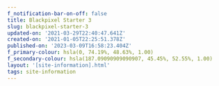 ```yaml
---
f_notification-bar-on-off: false
title: Blackpixel Starter 3
slug: blackpixel-starter-3
updated-on: '2021-03-29T22:40:47.641Z'
created-on: '2021-01-05T22:25:51.378Z'
published-on: '2023-03-09T16:58:23.404Z'
f_primary-colour: hsla(0, 74.19%, 48.63%, 1.00)
f_secondary-colour: hsla(187.09090909090907, 45.45%, 52.55%, 1.00)
layout: '[site-information].html'
tags: site-information
---
```



